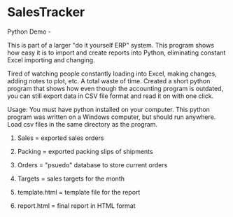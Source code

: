 # SalesTracker
Python Demo -

This is  part of a larger "do it yourself ERP" system.  This program shows how easy it is to import and create reports into Python, eliminating constant Excel importing and changing.

Tired of watching people constantly loading into Excel, making changes, adding notes to plot, etc. A total waste of time.  Created a short python program that shows how even though the accounting program is outdated, you can still export data in CSV file format and read it on with one click.

Usage:
You must have python installed on your computer.  This python program was written on a Windows computer, but should run anywhere. Load csv files in the same directory as the program.  
1. Sales   = exported sales orders
2. Packing = exported packing slips of shipments
3. Orders  = "psuedo" database to store current orders
4. Targets = sales targets for the month

5. template.html = template file for the report
6. report.html   = final report in HTML format


